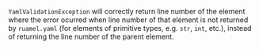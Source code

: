 `YamlValidationException` will correctly return line number of the element where the error ocurred when line number of that element is not returned by `ruamel.yaml` (for elements of primitive types, e.g. `str`, `int`, etc.), instead of returning the line number of the parent element.